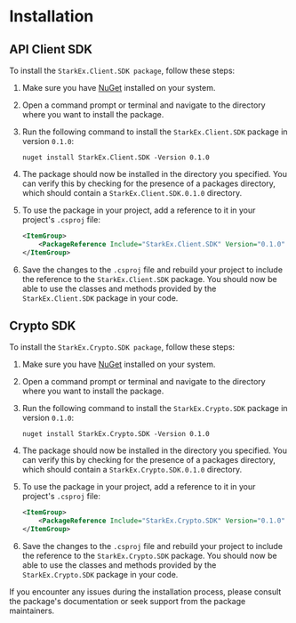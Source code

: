﻿# Installation

## API Client SDK

To install the `StarkEx.Client.SDK package`, follow these steps:

1. Make sure you have [NuGet](https://www.nuget.org/) installed on your system.

2. Open a command prompt or terminal and navigate to the directory where you want to install the package.

3. Run the following command to install the `StarkEx.Client.SDK` package in version `0.1.0`:
    ```shell
    nuget install StarkEx.Client.SDK -Version 0.1.0
    ```
4. The package should now be installed in the directory you specified. You can verify this by checking for the presence of a packages directory, which should contain a `StarkEx.Client.SDK.0.1.0` directory.

5. To use the package in your project, add a reference to it in your project's `.csproj` file:
    ```xml
    <ItemGroup>
        <PackageReference Include="StarkEx.Client.SDK" Version="0.1.0" />
    </ItemGroup>
    ```

6. Save the changes to the `.csproj` file and rebuild your project to include the reference to the `StarkEx.Client.SDK` package. 
You should now be able to use the classes and methods provided by the `StarkEx.Client.SDK` package in your code.

## Crypto SDK

To install the `StarkEx.Crypto.SDK package`, follow these steps:

1. Make sure you have [NuGet](https://www.nuget.org/) installed on your system.

2. Open a command prompt or terminal and navigate to the directory where you want to install the package.

3. Run the following command to install the `StarkEx.Crypto.SDK` package in version `0.1.0`:
    ```shell
    nuget install StarkEx.Crypto.SDK -Version 0.1.0
    ```
4. The package should now be installed in the directory you specified. You can verify this by checking for the presence of a packages directory, which should contain a `StarkEx.Crypto.SDK.0.1.0` directory.

5. To use the package in your project, add a reference to it in your project's `.csproj` file:
    ```xml
    <ItemGroup>
        <PackageReference Include="StarkEx.Crypto.SDK" Version="0.1.0" />
    </ItemGroup>
    ```

6. Save the changes to the `.csproj` file and rebuild your project to include the reference to the `StarkEx.Crypto.SDK` package.
You should now be able to use the classes and methods provided by the `StarkEx.Crypto.SDK` package in your code.

If you encounter any issues during the installation process, please consult the package's documentation or seek support from the package maintainers.

